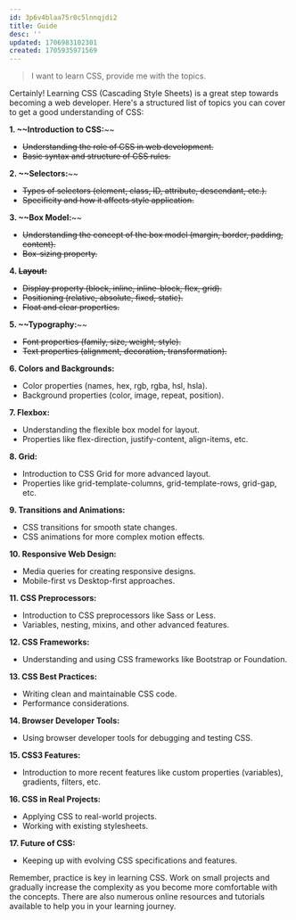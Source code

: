 ```yaml
---
id: 3p6v4blaa75r0c5lnnqjdi2
title: Guide
desc: ''
updated: 1706983102301
created: 1705935971569
---
```


> I want to learn CSS, provide me with the topics.

Certainly! Learning CSS (Cascading Style Sheets) is a great step towards becoming a web developer. Here's a structured list of topics you can cover to get a good understanding of CSS:

**1. ~~Introduction to CSS:**~~
   - ~~Understanding the role of CSS in web development.~~
   - ~~Basic syntax and structure of CSS rules.~~

**2. ~~Selectors:**~~
   - ~~Types of selectors (element, class, ID, attribute, descendant, etc.).~~
   - ~~Specificity and how it affects style application.~~

**3. ~~Box Model:**~~
   - ~~Understanding the concept of the box model (margin, border, padding, content).~~
   - ~~Box-sizing property.~~

**4. ~~Layout:~~**
   - ~~Display property (block, inline, inline-block, flex, grid).~~
   - ~~Positioning (relative, absolute, fixed, static).~~
   - ~~Float and clear properties.~~

**5. ~~Typography:**~~
   - ~~Font properties (family, size, weight, style).~~
   - ~~Text properties (alignment, decoration, transformation).~~

**6. Colors and Backgrounds:**
   - Color properties (names, hex, rgb, rgba, hsl, hsla).
   - Background properties (color, image, repeat, position).

**7. Flexbox:**
   - Understanding the flexible box model for layout.
   - Properties like flex-direction, justify-content, align-items, etc.

**8. Grid:**
   - Introduction to CSS Grid for more advanced layout.
   - Properties like grid-template-columns, grid-template-rows, grid-gap, etc.

**9. Transitions and Animations:**
   - CSS transitions for smooth state changes.
   - CSS animations for more complex motion effects.

**10. Responsive Web Design:**
   - Media queries for creating responsive designs.
   - Mobile-first vs Desktop-first approaches.

**11. CSS Preprocessors:**
   - Introduction to CSS preprocessors like Sass or Less.
   - Variables, nesting, mixins, and other advanced features.

**12. CSS Frameworks:**
   - Understanding and using CSS frameworks like Bootstrap or Foundation.

**13. CSS Best Practices:**
   - Writing clean and maintainable CSS code.
   - Performance considerations.

**14. Browser Developer Tools:**
   - Using browser developer tools for debugging and testing CSS.

**15. CSS3 Features:**
   - Introduction to more recent features like custom properties (variables), gradients, filters, etc.

**16. CSS in Real Projects:**
   - Applying CSS to real-world projects.
   - Working with existing stylesheets.

**17. Future of CSS:**
   - Keeping up with evolving CSS specifications and features.

Remember, practice is key in learning CSS. Work on small projects and gradually increase the complexity as you become more comfortable with the concepts. There are also numerous online resources and tutorials available to help you in your learning journey.